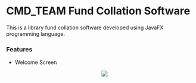 # CMD_TEAM Fund Collation Software

This is a library fund collation software developed using JavaFX programming language.

### Features
* Welcome Screen
  <p align="center">
   <img src=https://imgur.com/xZYQdg6.png>
  </p>

